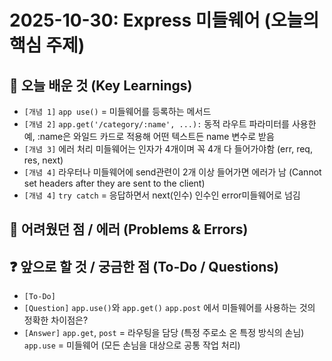# 2025-10-30: Express 미들웨어 (오늘의 핵심 주제)

## 📌 오늘 배운 것 (Key Learnings)

* `[개념 1]` `app use()` = 미들웨어를 등록하는 메서드
* `[개념 2]` `app.get('/category/:name', ...):` 동적 라우트 파라미터를 사용한 예, :name은 와일드 카드로 적용해 어떤 텍스트든 name 변수로 받음
* `[개념 3]` 에러 처리 미들웨어는 인자가 4개이며 꼭 4개 다 들어가야함 (err, req, res, next)
* `[개념 4]` 라우터나 미들웨어에 send관련이 2개 이상 들어가면 에러가 남 (Cannot set headers after they are sent to the client)
* `[개념 4]` `try catch` = 응답하면서 next(인수) 인수인 error미들웨어로 넘김


## 🤔 어려웠던 점 / 에러 (Problems & Errors)


## ❓ 앞으로 할 것 / 궁금한 점 (To-Do / Questions)

* `[To-Do]` 
* `[Question]` `app.use()`와 `app.get()` `app.post` 에서 미들웨어를 사용하는 것의 정확한 차이점은?
* `[Answer]` `app.get`, `post` = 라우팅을 담당 (특정 주로소 온 특정 방식의 손님)
             `app.use` = 미들웨어 (모든 손님을 대상으로 공통 작업 처리)
